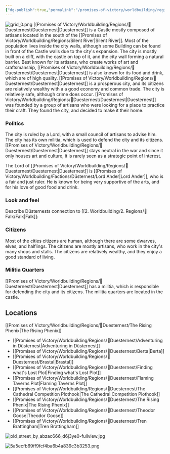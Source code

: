 ```yaml
---
{"dg-publish":true,"permalink":"/promises-of-victory/worldbuilding/regions/duesternest/duesternest/","title":"Duesternest","noteIcon":"Settlement","created":"2023-01-25T02:26:53.606+01:00","updated":"2023-04-10T21:49:05.957+02:00"}
---
```


![grid_0.png](/img/user/resources/Pictures/grid_0.png)
[[Promises of Victory/Worldbuilding/Regions/🏰Duesternest/Duesternest\|Duesternest]] is a Castle mostly composed of artisans located in the south of the [[Promises of Victory/Worldbuilding/Regions/Silent River\|Silent River]]. Most of the population lives inside the city walls, although some Building can be found in front of the Castle walls due to the city's expansion.
The city is mostly built on a cliff, with the castle on top of it, and the city wall forming a natural barrier.
Best known for its artisans, who create works of art and craftsmanship, [[Promises of Victory/Worldbuilding/Regions/🏰Duesternest/Duesternest\|Duesternest]] is also known for its food and drink, which are of high quality.
[[Promises of Victory/Worldbuilding/Regions/🏰Duesternest/Duesternest\|Duesternest]] is a prosperous city, and its citizens are relatively wealthy with a a good economy and common trade.
The city is relatively safe, although crime does occur. [[Promises of Victory/Worldbuilding/Regions/🏰Duesternest/Duesternest\|Duesternest]] was founded by a group of artisans who were looking for a place to practice their craft. They found the city, and decided to make it their home. 

### Politics

The city is ruled by a Lord, with a small council of artisans to advise him. The city has its own militia, which is used to defend the city and its citizens.
[[Promises of Victory/Worldbuilding/Regions/🏰Duesternest/Duesternest\|Duesternest]] stays neutral in the war and since it only houses art and culture, it is rarely seen as a strategic point of interest.

The Lord of [[Promises of Victory/Worldbuilding/Regions/🏰Duesternest/Duesternest\|Duesternest]] is [[Promises of Victory/Worldbuilding/Factions/Düsternest/Lord Ander\|Lord Ander]], who is a fair and just ruler. He is known for being very supportive of the arts, and for his love of good food and drink.

### Look and feel
Describe Düsternests connection to [[2. Worldbuilding/2. Regions/🏰Falk/Falk\|Falk]]: 

### Citizens

Most of the cities citizens are human, although there are some dwarves, elves, and halflings. The citizens are mostly artisans, who work in the city's many shops and stalls.
The citizens are relatively wealthy, and they enjoy a good standard of living.

### Militia Quarters

[[Promises of Victory/Worldbuilding/Regions/🏰Duesternest/Duesternest\|Duesternest]] has a militia, which is responsible for defending the city and its citizens. The militia quarters are located in the castle.

## Locations
[[Promises of Victory/Worldbuilding/Regions/🏰Duesternest/The Rising Phenix\|The Rising Phenix]]


- [[Promises of Victory/Worldbuilding/Regions/🏰Duesternest/Adventuring in Düsternest\|Adventuring in Düsternest]]
- [[Promises of Victory/Worldbuilding/Regions/🏰Duesternest/Berta\|Berta]]
- [[Promises of Victory/Worldbuilding/Regions/🏰Duesternest/Brastal\|Brastal]]
- [[Promises of Victory/Worldbuilding/Regions/🏰Duesternest/Finding what's Lost Plot\|Finding what's Lost Plot]]
- [[Promises of Victory/Worldbuilding/Regions/🏰Duesternest/Flaming Taverns Plot\|Flaming Taverns Plot]]
- [[Promises of Victory/Worldbuilding/Regions/🏰Duesternest/The Cathedral Competition Plothook\|The Cathedral Competition Plothook]]
- [[Promises of Victory/Worldbuilding/Regions/🏰Duesternest/The Rising Phenix\|The Rising Phenix]]
- [[Promises of Victory/Worldbuilding/Regions/🏰Duesternest/Theodor Goose\|Theodor Goose]]
- [[Promises of Victory/Worldbuilding/Regions/🏰Duesternest/Tren Brattingham\|Tren Brattingham]]



![old_street_by_abzac666_d6j3ye0-fullview.jpg](/img/user/resources/Pictures/old_street_by_abzac666_d6j3ye0-fullview.jpg)

![5a5ecfb69ff9fcf4ba6b4a839c3b3253.png](/img/user/resources/Pictures/5a5ecfb69ff9fcf4ba6b4a839c3b3253.png)